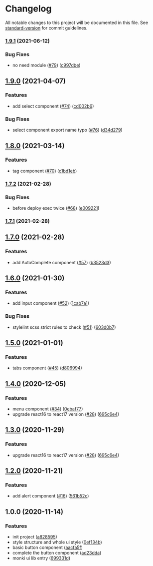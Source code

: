 # Changelog

All notable changes to this project will be documented in this file. See [standard-version](https://github.com/conventional-changelog/standard-version) for commit guidelines.

### [1.9.1](https://github.com/Jacky-Summer/monki-ui/compare/v1.9.0...v1.9.1) (2021-06-12)


### Bug Fixes

* no need module ([#79](https://github.com/Jacky-Summer/monki-ui/issues/79)) ([c997dbe](https://github.com/Jacky-Summer/monki-ui/commit/c997dbe514feb0e082dc330c3e51c26df490d820))

## [1.9.0](https://github.com/Jacky-Summer/monki-ui/compare/v1.8.0...v1.9.0) (2021-04-07)


### Features

* add select component ([#74](https://github.com/Jacky-Summer/monki-ui/issues/74)) ([cd002b6](https://github.com/Jacky-Summer/monki-ui/commit/cd002b6d2146ab6434f02c1515c01440e8e99aa2))


### Bug Fixes

* select component export name typo ([#76](https://github.com/Jacky-Summer/monki-ui/issues/76)) ([d34d279](https://github.com/Jacky-Summer/monki-ui/commit/d34d2799ea9ee939e05dce89bbf7caeb1812c1f2))

## [1.8.0](https://github.com/Jacky-Summer/monki-ui/compare/v1.7.2...v1.8.0) (2021-03-14)


### Features

* tag component ([#70](https://github.com/Jacky-Summer/monki-ui/issues/70)) ([c1bd1eb](https://github.com/Jacky-Summer/monki-ui/commit/c1bd1ebcddea4b525df8dfef4659517ee2ee03b7))

### [1.7.2](https://github.com/Jacky-Summer/monki-ui/compare/v1.7.1...v1.7.2) (2021-02-28)


### Bug Fixes

* before deploy exec twice ([#68](https://github.com/Jacky-Summer/monki-ui/issues/68)) ([e009221](https://github.com/Jacky-Summer/monki-ui/commit/e00922158a4e223b34e69b039d2dbc149e55c7b6))

### [1.7.1](https://github.com/Jacky-Summer/monki-ui/compare/v1.7.0...v1.7.1) (2021-02-28)

## [1.7.0](https://github.com/Jacky-Summer/monki-ui/compare/v1.6.0...v1.7.0) (2021-02-28)


### Features

* add AutoComplete component ([#57](https://github.com/Jacky-Summer/monki-ui/issues/57)) ([b3523d3](https://github.com/Jacky-Summer/monki-ui/commit/b3523d38303411bbb86d5fc5b0ea9c381470a01a))

## [1.6.0](https://github.com/Jacky-Summer/monki-ui/compare/v1.5.0...v1.6.0) (2021-01-30)

### Features

- add input component ([#52](https://github.com/Jacky-Summer/monki-ui/issues/52)) ([1cab7a1](https://github.com/Jacky-Summer/monki-ui/commit/1cab7a1d5b4708f5b1e55dfd2b8c78a74efff480))

### Bug Fixes

- stylelint scss strict rules to check ([#51](https://github.com/Jacky-Summer/monki-ui/issues/51)) ([603d0b7](https://github.com/Jacky-Summer/monki-ui/commit/603d0b7a81c391c988d0eb1c7136fd0f8f113c98))

## [1.5.0](https://github.com/Jacky-Summer/monki-ui/compare/v1.4.0...v1.5.0) (2021-01-01)

### Features

- tabs component ([#45](https://github.com/Jacky-Summer/monki-ui/issues/45)) ([d806994](https://github.com/Jacky-Summer/monki-ui/commit/d806994daa07afc50cb2d926033c183d0f253ff8))

## [1.4.0](https://github.com/Jacky-Summer/monki-ui/compare/v1.2.0...v1.4.0) (2020-12-05)

### Features

- menu component ([#34](https://github.com/Jacky-Summer/monki-ui/issues/34)) ([0ebaf77](https://github.com/Jacky-Summer/monki-ui/commit/0ebaf77d6402eab075e61a3f06984b052042c24a))
- upgrade react16 to react17 version ([#28](https://github.com/Jacky-Summer/monki-ui/issues/28)) ([695c6e4](https://github.com/Jacky-Summer/monki-ui/commit/695c6e4c8d3d7036ceae2683dd52a487cc36eeb9))

## [1.3.0](https://github.com/Jacky-Summer/monki-ui/compare/v1.2.0...v1.3.0) (2020-11-29)

### Features

- upgrade react16 to react17 version ([#28](https://github.com/Jacky-Summer/monki-ui/issues/28)) ([695c6e4](https://github.com/Jacky-Summer/monki-ui/commit/695c6e4c8d3d7036ceae2683dd52a487cc36eeb9))

## [1.2.0](https://github.com/Jacky-Summer/monki-ui/compare/v1.0.0...v1.1.0) (2020-11-21)

### Features

- add alert component ([#16](https://github.com/Jacky-Summer/monki-ui/issues/16)) ([561b52c](https://github.com/Jacky-Summer/monki-ui/commit/561b52cc1e4c13519e9651c477c9a6224bd39afd))

## 1.0.0 (2020-11-14)

### Features

- init project ([a828595](https://github.com/Jacky-Summer/monki-ui/commit/a828595a7124ff585062957035e17c35a8b903d4))
- style structure and whole ui style ([0ef134b](https://github.com/Jacky-Summer/monki-ui/commit/0ef134b3ce9943b57fd09eab3c7ba47c01f6ead5))
- basic button component ([aacfa5f](https://github.com/Jacky-Summer/monki-ui/commit/aacfa5f078e4b74a18fb99a9dfe7a9259d6afa30))
- complete the button component ([ad23dda](https://github.com/Jacky-Summer/monki-ui/commit/ad23dda6e26617f5a69dc35f4348bc2841d4d4d1))
- monki ui lib entry ([699331d](https://github.com/Jacky-Summer/monki-ui/commit/699331d204b637f1cdc395a619af4738ae09f1e5))
